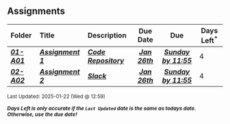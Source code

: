 ## Assignments

| Folder | Title | Description | Due Date | Due | Days Left<sup>*</sup> |
|:------|:------|:------|:-----:|:-----:|-----|
| ***<a href="https://github.com/rugbyprof/2143-Object-Oriented-Programming/tree/master/Assignments/01-A01">01-A01</a>*** | ***<a href="https://github.com/rugbyprof/2143-Object-Oriented-Programming/tree/master/Assignments/01-A01"> Assignment 1 </a>*** | ***<a href="https://github.com/rugbyprof/2143-Object-Oriented-Programming/tree/master/Assignments/01-A01"> Code Repository</a>*** | ***<a href="https://github.com/rugbyprof/2143-Object-Oriented-Programming/tree/master/Assignments/01-A01">Jan 26th</a>*** | ***<a href="https://github.com/rugbyprof/2143-Object-Oriented-Programming/tree/master/Assignments/01-A01">Sunday by 11:55</a>*** | 4 |
| ***<a href="https://github.com/rugbyprof/2143-Object-Oriented-Programming/tree/master/Assignments/02-A02">02-A02</a>*** | ***<a href="https://github.com/rugbyprof/2143-Object-Oriented-Programming/tree/master/Assignments/02-A02"> Assignment 2 </a>*** | ***<a href="https://github.com/rugbyprof/2143-Object-Oriented-Programming/tree/master/Assignments/02-A02"> Slack</a>*** | ***<a href="https://github.com/rugbyprof/2143-Object-Oriented-Programming/tree/master/Assignments/02-A02">Jan 26th</a>*** | ***<a href="https://github.com/rugbyprof/2143-Object-Oriented-Programming/tree/master/Assignments/02-A02">Sunday by 11:55</a>*** | 4 |

<sup>Last Updated: 2025-01-22 (Wed @ 12:59)</sup> 

<sup>***Days Left is only accurate if the `Last Updated` date is the same as todays date. Otherwise, use the due date!***</sup> 